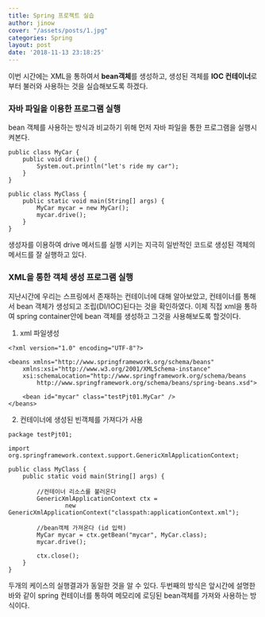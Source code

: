 ```yaml
---
title: Spring 프로젝트 실습
author: jinow
cover: "/assets/posts/1.jpg"
categories: Spring
layout: post
date: '2018-11-13 23:18:25'
---
```


이번 시간에는 XML을 통하여서 **bean객체**를 생성하고, 생성된 객체를 **IOC 컨테이너**로부터 불러와 사용하는 것을 실습해보도록 하겠다.

### 자바 파일을 이용한 프로그램 실행
bean 객체를 사용하는 방식과 비교하기 위해 먼저 자바 파일을 통한 프로그램을 실행시켜본다.

```
public class MyCar {
	public void drive() {
		System.out.println("let's ride my car");
	}
}
```

```
public class MyClass {
	public static void main(String[] args) {
		MyCar mycar = new MyCar();
		mycar.drive();
	}
}
```
생성자를 이용하여 drive 메서드를 실행 시키는 지극히 일반적인 코드로 생성된 객체의 메서드를 잘 실행하고 있다.

### XML을 통한 객체 생성 프로그램 실행  
지난시간에 우리는 스프링에서 존재하는 컨테이너에 대해 알아보았고, 컨테이너를 통해서 bean 객체가 생성되고 조립(DI/IOC)된다는 것을 확인하였다.
이제 직접 xml을 통하여 spring container안에 bean 객체를 생성하고 그것을 사용해보도록 할것이다.

1) xml 파일생성   
```
<?xml version="1.0" encoding="UTF-8"?>

<beans xmlns="http://www.springframework.org/schema/beans"
	xmlns:xsi="http://www.w3.org/2001/XMLSchema-instance"
	xsi:schemaLocation="http://www.springframework.org/schema/beans
 		http://www.springframework.org/schema/beans/spring-beans.xsd">

	<bean id="mycar" class="testPjt01.MyCar" />
</beans>

```

2) 컨테이너에 생성된 빈객체를 가져다가 사용
```
package testPjt01;

import org.springframework.context.support.GenericXmlApplicationContext;

public class MyClass {
	public static void main(String[] args) {

		//컨테이너 리소스를 불러온다
		GenericXmlApplicationContext ctx =
				new GenericXmlApplicationContext("classpath:applicationContext.xml");

		//bean객체 가져온다 (id 입력)  
		MyCar mycar = ctx.getBean("mycar", MyCar.class);
		mycar.drive();

		ctx.close();
	}
}

```

두개의 케이스의 실행결과가 동일한 것을 알 수 있다.
두번째의 방식은 앞시간에 설명한 바와 같이 spring 컨테이너를 통하여 메모리에 로딩된 bean객체를 가져와 사용하는 방식이다.

